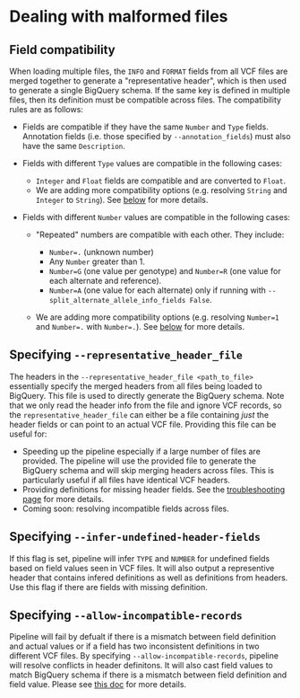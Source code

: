 # Dealing with malformed files

## Field compatibility

When loading multiple files, the `INFO` and `FORMAT` fields
from all VCF files are merged together to generate a "representative header",
which is then used to generate a single BigQuery schema. If the same key is
defined in multiple files, then its definition must be compatible across files.
The compatibility rules are as follows:

* Fields are compatible if they have the same `Number` and `Type` fields.
  Annotation fields (i.e. those specified by `--annotation_fields`) must also
  have the same `Description`.

* Fields with different `Type` values are compatible in the following cases:

  * `Integer` and `Float` fields are compatible and are converted to `Float`.
  * We are adding more compatibility options (e.g. resolving `String` and
  `Integer` to `String`). See
  [below](#specifying---allow-incompatible-records) for more details.

* Fields with different `Number` values are compatible in the following cases:

  * "Repeated" numbers are compatible with each other. They include:
    * `Number=.` (unknown number)
    * Any `Number` greater than 1.
    * `Number=G` (one value per genotype) and `Number=R` (one value for each
      alternate and reference).
    * `Number=A` (one value for each alternate) only if running with
      `--split_alternate_allele_info_fields False`.

  * We are adding more compatibility options (e.g. resolving `Number=1` and
    `Number=.` with `Number=.`). See
    [below](#specifying---allow-incompatible-records) for more details.


## Specifying `--representative_header_file`

The headers in the `--representative_header_file <path_to_file>` essentially
specify the merged headers from all files being loaded to BigQuery. This file is
used to directly generate the BigQuery schema. Note that we only read the
header info from the file and ignore VCF records, so the
`representative_header_file` can either be a file containing *just* the header
fields or can point to an actual VCF file. Providing this file can be useful
for:

* Speeding up the pipeline especially if a large number of files are provided.
  The pipeline will use the provided file to generate the BigQuery schema and
  will skip merging headers across files. This is particularly useful if all
  files have identical VCF headers.
* Providing definitions for missing header fields. See the
  [troubleshooting page](./troubleshooting.md) for more details.
* Coming soon: resolving incompatible fields across files.

## Specifying `--infer-undefined-header-fields`

If this flag is set, pipeline will infer `TYPE` and `NUMBER` for undefined
fields based on field values seen in VCF files. It will also output a
representive header that contains infered definitions as well as definitions
from headers. Use this flag if there are fields with missing definition.


## Specifying `--allow-incompatible-records`

Pipeline will fail by defualt if there is a mismatch between field definition
and actual values or if a field has two inconsistent definitions in two
different VCF files.
By specifying `--allow-incompatible-records`, pipeline will resolve conflicts
in header definitons. It will also cast field values to match BigQuery schema if
there is a mismatch between field definition and field value. Please see [this
doc](https://docs.google.com/document/d/1JusaPllbpXynNziNzdyOdSRTM8i7UXbNvtkbrWNMq3Q)
for more details.
